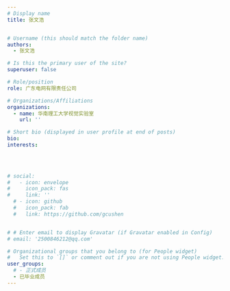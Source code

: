 ```yaml
---
# Display name
title: 张文浩 


# Username (this should match the folder name)
authors:
  - 张文浩 

# Is this the primary user of the site?
superuser: false

# Role/position
role: 广东电网有限责任公司

# Organizations/Affiliations
organizations:
  - name: 华南理工大学视觉实验室
    url: ''

# Short bio (displayed in user profile at end of posts)
bio: 
interests:
  
  


# social:
#   - icon: envelope
#     icon_pack: fas
#     link: ''
  # - icon: github
  #   icon_pack: fab
  #   link: https://github.com/gcushen


# # Enter email to display Gravatar (if Gravatar enabled in Config)
# email: '2500846212@qq.com'

# Organizational groups that you belong to (for People widget)
#   Set this to `[]` or comment out if you are not using People widget.
user_groups:
  # - 正式成员
  - 已毕业成员
---
```





